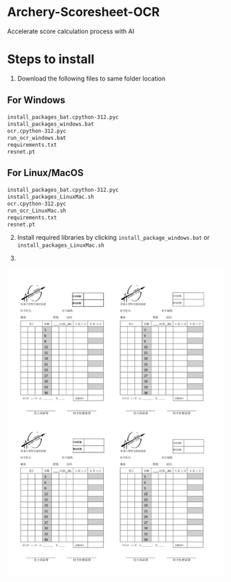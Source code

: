 # Archery-Scoresheet-OCR
Accelerate score calculation process with AI

# Steps to install
1. Download the following files to same folder location
## For Windows
```
install_packages_bat.cpython-312.pyc
install_packages_windows.bat
ocr.cpython-312.pyc
run_ocr_windows.bat
requirements.txt
resnet.pt
```
## For Linux/MacOS
```
install_packages_bat.cpython-312.pyc
install_packages_LinuxMac.sh
ocr.cpython-312.pyc
run_ocr_LinuxMac.sh
requirements.txt
resnet.pt
```
2. Install required libraries by clicking `install_package_windows.bat` or `install_packages_LinuxMac.sh`

3. 
![Alt text](template/scoresheet_template.jpg?raw=true "Title")
